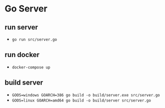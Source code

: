 # Go Server

## run server
* `go run src/server.go`

## run docker
* `docker-compose up`

## build server
* `GOOS=windows GOARCH=386 go build -o build/server.exe src/server.go`
* `GOOS=linux GOARCH=amd64 go build -o build/server src/server.go`
